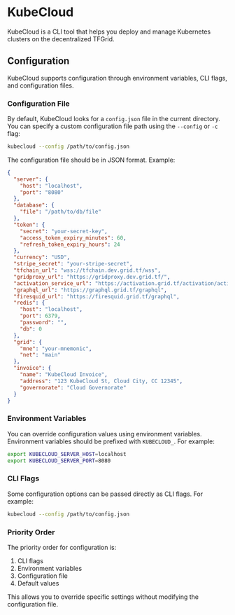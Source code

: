 # KubeCloud

KubeCloud is a CLI tool that helps you deploy and manage Kubernetes clusters on the decentralized TFGrid.

## Configuration

KubeCloud supports configuration through environment variables, CLI flags, and configuration files.

### Configuration File

By default, KubeCloud looks for a `config.json` file in the current directory. You can specify a custom configuration file path using the `--config` or `-c` flag:

```bash
kubecloud --config /path/to/config.json
```

The configuration file should be in JSON format. Example:

```json
{
  "server": {
    "host": "localhost",
    "port": "8080"
  },
  "database": {
    "file": "/path/to/db/file"
  },
  "token": {
    "secret": "your-secret-key",
    "access_token_expiry_minutes": 60,
    "refresh_token_expiry_hours": 24
  },
  "currency": "USD",
  "stripe_secret": "your-stripe-secret",
  "tfchain_url": "wss://tfchain.dev.grid.tf/wss",
  "gridproxy_url": "https://gridproxy.dev.grid.tf/",
  "activation_service_url": "https://activation.grid.tf/activation/activate",
  "graphql_url": "https://graphql.grid.tf/graphql",
  "firesquid_url": "https://firesquid.grid.tf/graphql",
  "redis": {
    "host": "localhost",
    "port": 6379,
    "password": "",
    "db": 0
  },
  "grid": {
    "mne": "your-mnemonic",
    "net": "main"
  },
  "invoice": {
    "name": "KubeCloud Invoice",
    "address": "123 KubeCloud St, Cloud City, CC 12345",
    "governorate": "Cloud Governorate"
  }
}
```

### Environment Variables

You can override configuration values using environment variables. Environment variables should be prefixed with `KUBECLOUD_`. For example:

```bash
export KUBECLOUD_SERVER_HOST=localhost
export KUBECLOUD_SERVER_PORT=8080
```

### CLI Flags

Some configuration options can be passed directly as CLI flags. For example:

```bash
kubecloud --config /path/to/config.json
```

### Priority Order

The priority order for configuration is:

1. CLI flags
2. Environment variables
3. Configuration file
4. Default values

This allows you to override specific settings without modifying the configuration file.
